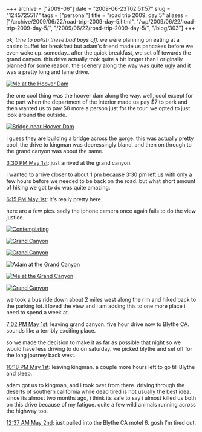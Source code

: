 +++
archive = ["2009-06"]
date = "2009-06-23T02:51:57"
slug = "1245725517"
tags = ["personal"]
title = "road trip 2009: day 5"
aliases = ["/archive/2009/06/22/road-trip-2009-day-5.html", "/wp/2009/06/22/road-trip-2009-day-5/", "/2009/06/22/road-trip-2009-day-5/", "/blog/303"]
+++

_ok, time to polish these bad boys off._ we were planning on eating at
a casino buffet for breakfast but adam's friend made us pancakes before we
even woke up. someday.. after the quick breakfast, we set off towards the
grand canyon. this drive actually took quite a bit longer than
i originally planned for some reason. the scenery along the way was quite
ugly and it was a pretty long and lame drive.

[![Me at the Hoover Dam][1]][2]

the one cool thing was the hoover dam along the way. well, cool except for
the part when the department of the interior made us pay $7 to park and
then wanted us to pay $8 more a person just for the tour. we opted to just
look around the outside.

[![Bridge near Hoover Dam][3]][4]

i guess they are building a bridge across the gorge. this was actually
pretty cool. the drive to kingman was depressingly bland, and then on
through to the grand canyon was about the same.

[3:30 PM May 1st][5]: just arrived at the grand canyon.

i wanted to arrive closer to about 1 pm because 3:30 pm left us with only
a few hours before we needed to be back on the road. but what short amount
of hiking we got to do was quite amazing.

[6:15 PM May 1st][6]: it's really pretty here.

here are a few pics. sadly the iphone camera once again fails to do the
view justice.

[![Contemplating][7]][8]

[![Grand Canyon][9]][10]

[![Grand Canyon][11]][12]

[![Adam at the Grand Canyon][13]][14]

[![Me at the Grand Canyon][15]][16]

[![Grand Canyon][17]][18]

we took a bus ride down about 2 miles west along the rim and hiked back to
the parking lot. i loved the view and i am adding this to one more place
i need to spend a week at.

[7:02 PM May 1st][19]: leaving grand canyon. five hour drive now to Blythe
CA. sounds like a terribly exciting place.

so we made the decision to make it as far as possible that night so we
would have less driving to do on saturday. we picked blythe and set off
for the long journey back west.

[10:18 PM May 1st][20]: leaving kingman. a couple more hours left to go
till Blythe and sleep.

adam got us to kingman, and i took over from there. driving through the
deserts of southern california while dead tired is not usually the best
idea. since its almost two months ago, i think its safe to say i almost
killed us both on this drive because of my fatigue. quite a few wild
animals running across the highway too.

[12:37 AM May 2nd][21]: just pulled into the Blythe CA motel 6. gosh I'm
tired out.

[1]: http://farm3.static.flickr.com/2130/3529700483_50038e5c44.jpg
[2]: http://www.flickr.com/photos/28471535@N02/3529700483 (View 'Me at the Hoover Dam' on Flickr.com)
[3]: http://farm3.static.flickr.com/2011/3530514734_d001dde0cf.jpg
[4]: http://www.flickr.com/photos/28471535@N02/3530514734 (View 'Bridge near Hoover Dam' on Flickr.com)
[5]: http://twitter.com/bismark/status/1673098197
[6]: http://twitter.com/bismark/status/1674395987
[7]: http://farm3.static.flickr.com/2040/3529703307_54bd72e624.jpg
[8]: http://www.flickr.com/photos/28471535@N02/3529703307 (View 'Contemplating' on Flickr.com)
[9]: http://farm3.static.flickr.com/2115/3529702725_030871d673.jpg
[10]: http://www.flickr.com/photos/28471535@N02/3529702725 (View 'Grand Canyon' on Flickr.com)
[11]: http://farm4.static.flickr.com/3606/3530517496_7a6f5c5a4c.jpg
[12]: http://www.flickr.com/photos/28471535@N02/3530517496 (View 'Grand Canyon' on Flickr.com)
[13]: http://farm3.static.flickr.com/2172/3529701773_19eaca624a.jpg
[14]: http://www.flickr.com/photos/28471535@N02/3529701773 (View 'Adam at the Grand Canyon' on Flickr.com)
[15]: http://farm4.static.flickr.com/3308/3530516508_e43a344f79.jpg
[16]: http://www.flickr.com/photos/28471535@N02/3530516508 (View 'Me at the Grand Canyon' on Flickr.com)
[17]: http://farm4.static.flickr.com/3595/3529701103_c78a72437f.jpg
[18]: http://www.flickr.com/photos/28471535@N02/3529701103 (View 'Grand Canyon' on Flickr.com)
[19]: http://twitter.com/bismark/status/1674751875
[20]: http://twitter.com/bismark/status/1676182127
[21]: http://twitter.com/bismark/status/1676897865

